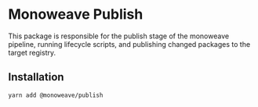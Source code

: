 # Monoweave Publish

This package is responsible for the publish stage of the monoweave pipeline, running lifecycle scripts, and publishing changed packages to the target registry.

## Installation

```sh
yarn add @monoweave/publish
```
